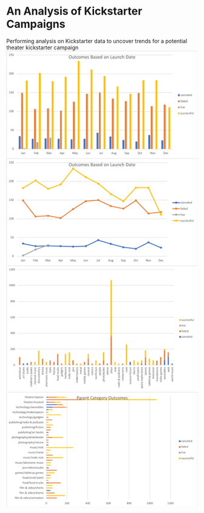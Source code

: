 # An Analysis of Kickstarter Campaigns
Performing analysis on Kickstarter data to uncover trends for a potential theater kickstarter campaign
![](OutcomesBar.png)
![](OutcomesLine.png)
![](Parent%20Category.png)
![](Picture1.png)
